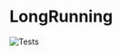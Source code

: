 # LongRunning

![Tests](https://github.com/LongRunning/LongRunning/workflows/Tests/badge.svg?branch=main)

